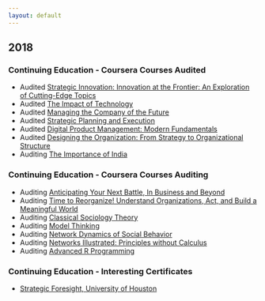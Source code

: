 ```yaml
---
layout: default
---
```


## 2018

### Continuing Education - Coursera Courses Audited
* Audited [Strategic Innovation: Innovation at the Frontier: An Exploration of Cutting-Edge Topics](https://www.coursera.org/learn/strategic-innovation-innovation-at-the-frontier)
* Audited [The Impact of Technology](https://www.coursera.org/learn/impact-of-technology)
* Audited [Managing the Company of the Future](https://www.coursera.org/learn/company-future-management)
* Audited [Strategic Planning and Execution](https://www.coursera.org/learn/uva-darden-strategic-planning-execution)
* Audited [Digital Product Management: Modern Fundamentals](https://www.coursera.org/learn/uva-darden-digital-product-management/)
* Audited [Designing the Organization: From Strategy to Organizational Structure](https://www.coursera.org/learn/designing-organization)
* Auditing [The Importance of India](https://www.coursera.org/learn/passport-to-india)

### Continuing Education - Coursera Courses Auditing
* Auditing [Anticipating Your Next Battle, In Business and Beyond](https://www.coursera.org/learn/anticipate/)
* Auditing [Time to Reorganize! Understand Organizations, Act, and Build a Meaningful World](https://www.coursera.org/learn/orgology)
* Auditing [Classical Sociology Theory](https://www.coursera.org/learn/classical-sociological-theory)
* Auditing [Model Thinking](https://www.coursera.org/learn/model-thinking)
* Auditing [Network Dynamics of Social Behavior](https://www.coursera.org/learn/networkdynamics)
* Auditing [Networks Illustrated: Principles without Calculus](https://www.coursera.org/learn/networks-illustrated)
* Auditing [Advanced R Programming](https://www.coursera.org/learn/advanced-r)

### Continuing Education - Interesting Certificates
* [Strategic Foresight, University of Houston](http://www.uh.edu/technology/departments/hdcs/certificates/fore/seminar/index.php#Content)

